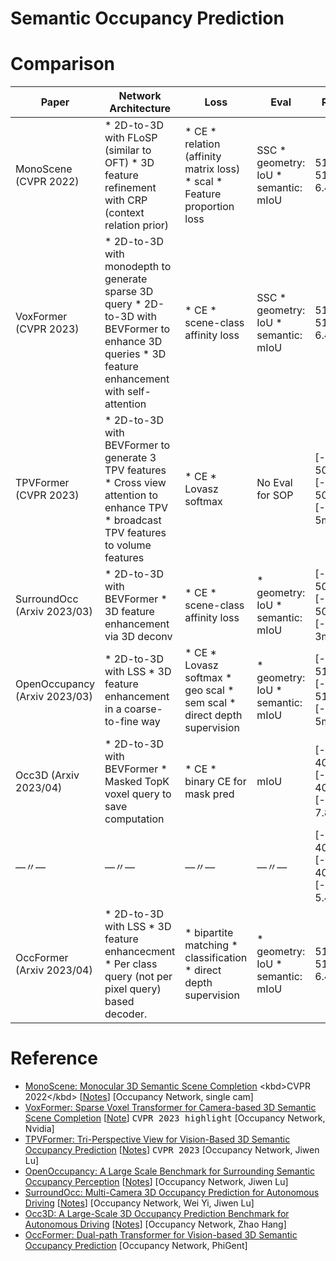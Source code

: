 # Semantic Occupancy Prediction

# Comparison

| Paper | Network Architecture | Loss | Eval | Range | Voxel Format | Voxel Size | Main dataset |
| --- | --- | --- | --- | --- | --- | --- | --- |
| MonoScene (CVPR 2022) | * 2D-to-3D with FLoSP (similar to OFT) \* 3D feature refinement with CRP (context relation prior) | * CE \* relation (affinity matrix loss) \* scal \* Feature proportion loss | SSC \* geometry: IoU \* semantic: mIoU | 51.2m x 51.2m x 6.4m | 256x256x32 | 0.2 m | SemanticKITTI |
| VoxFormer (CVPR 2023) | * 2D-to-3D with monodepth to generate sparse 3D query \* 2D-to-3D with BEVFormer to enhance 3D queries \* 3D feature enhancement with self-attention | * CE \* scene-class affinity loss | SSC \* geometry: IoU \* semantic: mIoU | 51.2m x 51.2m x 6.4m | 256x256x32 | 0.2 m | SemanticKITTI |
| TPVFormer (CVPR 2023) | * 2D-to-3D with BEVFormer to generate 3 TPV features \* Cross view attention to enhance TPV \* broadcast TPV features to volume features | * CE \* Lovasz softmax | No Eval for SOP | [-50m, 50m] x [-50m, 50m] x [-3m, 5m] | 200x200x16 | 0.5 m | NuScenes |
| SurroundOcc (Arxiv 2023/03) | * 2D-to-3D with BEVFormer \* 3D feature enhancement via 3D deconv | * CE \* scene-class affinity loss | * geometry: IoU \* semantic: mIoU | [-50m, 50m] x [-50m, 50m] x [-5m, 3m] | 200x200x16 | 0.5 m | NuScenes-derived dataset |
| OpenOccupancy (Arxiv 2023/03) | * 2D-to-3D with LSS \* 3D feature enhancement in a coarse-to-fine way | * CE \* Lovasz softmax \* geo scal \* sem scal \* direct depth supervision | * geometry: IoU \* semantic: mIoU | [-51.2m, 51.2m] x [-51.2m, 51.2m] x [-3m, 5m] | 512x512x40 | 0.2 m | NuScenes-Occupancy |
| Occ3D (Arxiv 2023/04) | * 2D-to-3D with BEVFormer \* Masked TopK voxel query to save computation | * CE \* binary CE for mask pred | mIoU | [-40m, 40m] x [-40m, 40m] x [-5m, 7.8m] | 200x200x32 | 0.4 m | Occ3D-Waymo  |
| ––〃–– | ––〃–– | ––〃–– | ––〃–– | [-40m, 40m] x [-40m, 40m] x [-1m, 5.4m] | 200x200x16 | 0.4 m | Occ3D-nuScenes |
| OccFormer (Arxiv 2023/04) | * 2D-to-3D with LSS \* 3D feature enhancecment \* Per class query (not per pixel query) based decoder. | * bipartite matching \* classification \* direct depth supervision | * geometry: IoU \* semantic: mIoU | 51.2m x 51.2m x 6.4m | 256x256x32 | 0.2 m | SemanticKITTI |



# Reference

- [MonoScene: Monocular 3D Semantic Scene Completion]([https://arxiv.org/abs/2112.00726](https://arxiv.org/abs/2112.00726)) <kbd>CVPR 2022</kbd> [[Notes](paper_notes/monoscene.md)] [Occupancy Network, single cam]
- [VoxFormer: Sparse Voxel Transformer for Camera-based 3D Semantic Scene Completion](https://arxiv.org/abs/2302.12251) [[Note](paper_notes/voxformer.md)] <kbd>CVPR 2023 highlight</kbd> [Occupancy Network, Nvidia]
- [TPVFormer: Tri-Perspective View for Vision-Based 3D Semantic Occupancy Prediction](https://arxiv.org/abs/2302.07817) [[Notes](paper_notes/tpvformer.md)] <kbd>CVPR 2023</kbd> [Occupancy Network, Jiwen Lu]
- [OpenOccupancy: A Large Scale Benchmark for Surrounding Semantic Occupancy Perception](https://arxiv.org/abs/2303.03991) [[Notes](paper_notes/openoccupancy.md)] [Occupancy Network, Jiwen Lu]
- [SurroundOcc: Multi-Camera 3D Occupancy Prediction for Autonomous Driving](https://arxiv.org/abs/2303.09551) [[Notes](paper_notes/surroundocc.md)] [Occupancy Network, Wei Yi, Jiwen Lu]
- [Occ3D: A Large-Scale 3D Occupancy Prediction Benchmark for Autonomous Driving](https://arxiv.org/abs/2304.14365) [[Notes](paper_notes/occ3d.md)] [Occupancy Network, Zhao Hang]
- [OccFormer: Dual-path Transformer for Vision-based 3D Semantic Occupancy Prediction](https://arxiv.org/abs/2304.05316) [Occupancy Network, PhiGent]